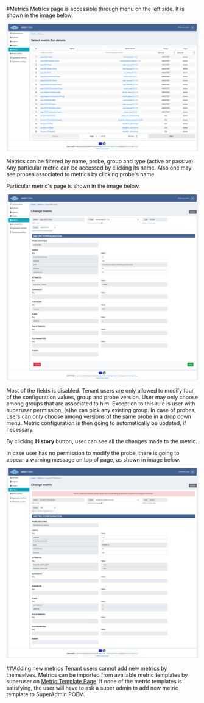 #Metrics
Metrics page is accessible through menu on the left side. It is shown in the image below.

![Tenant Metrics](tenant_figs/metrics.png)

Metrics can be filtered by name, probe, group and type (active or passive). Any particular metric can be accessed by clicking its name. Also one may see probes associated to metrics by clicking probe's name.

Particular metric's page is shown in the image below.

![Tenant Metric Detail](tenant_figs/metrics_details.png)

Most of the fields is disabled. Tenant users are only allowed to modify four of the configuration values, group and probe version. User may only choose among groups that are associated to him. Exception to this rule is user with superuser permission, (s)he can pick any existing group. In case of probes, users can only choose among versions of the same probe in a drop down menu. Metric configuration is then going to automatically be updated, if necessary.

By clicking **History** button, user can see all the changes made to the metric.

In case user has no permission to modify the probe, there is going to appear a warning message on top of page, as shown in image below.

![Tenant Metric Readonly](tenant_figs/metric_readonly.png)

##Adding new metrics
Tenant users cannot add new metrics by themselves. Metrics can be imported from available metric templates by superuser on [Metric Template Page](tenant_metric_templates.md). If none of the metric templates is satisfying, the user will have to ask a super admin to add new metric template to SuperAdmin POEM.

